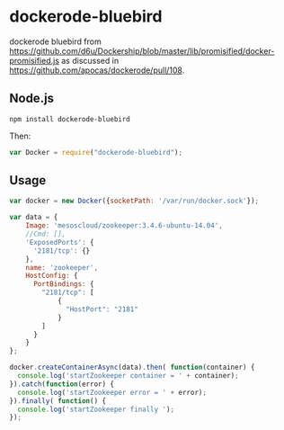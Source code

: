 # dockerode-bluebird
dockerode bluebird from https://github.com/d6u/Dockership/blob/master/lib/promisified/docker-promisified.js as discussed in https://github.com/apocas/dockerode/pull/108.

## Node.js

    npm install dockerode-bluebird

Then:

```js
var Docker = require("dockerode-bluebird");
```

## Usage

```js
var docker = new Docker({socketPath: '/var/run/docker.sock'});

var data = {
    Image: 'mesoscloud/zookeeper:3.4.6-ubuntu-14.04',
    //Cmd: [],
    'ExposedPorts': {
      '2181/tcp': {}
    },
    name: 'zookeeper',
    HostConfig: {
      PortBindings: {
        "2181/tcp": [
            {
              "HostPort": "2181"
            }
        ]
      }
    }
};

docker.createContainerAsync(data).then( function(container) {
  console.log('startZookeeper container = ' + container);
}).catch(function(error) {
  console.log('startZookeeper error = ' + error);
}).finally( function() {
  console.log('startZookeeper finally ');
});
```